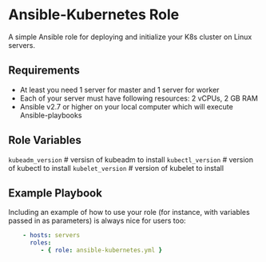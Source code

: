 Ansible-Kubernetes Role
=========

A simple Ansible role for deploying and initialize your K8s cluster on Linux servers.

Requirements
------------

- At least you need 1 server for master and 1 server for worker
- Each of your server must have following resources: 2 vCPUs, 2 GB RAM
- Ansible v2.7 or higher on your local computer which will execute Ansible-playbooks

Role Variables
--------------

`kubeadm_version` # versisn of kubeadm to install
`kubectl_version` # version of kubectl to install
`kubelet_version` # version of kubelet to install

Example Playbook
----------------

Including an example of how to use your role (for instance, with variables passed in as parameters) is always nice for users too:

```yaml
    - hosts: servers
      roles:
         - { role: ansible-kubernetes.yml }
```
